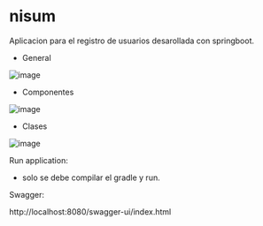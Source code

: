 # nisum

Aplicacion para el registro de usuarios desarollada con springboot.
- General
  
![image](https://github.com/torresagc/nisum/assets/18545407/b8e913f1-d229-41de-964e-a5c08dbd31c0)

- Componentes
  
![image](https://github.com/torresagc/nisum/assets/18545407/96a0a147-a512-42d9-9629-0c668d9931ad)

- Clases
  
![image](https://github.com/torresagc/nisum/assets/18545407/24577048-c99c-4c22-968a-81b2b191854c)

Run application:

- solo se debe compilar el gradle y run.

Swagger:

http://localhost:8080/swagger-ui/index.html
